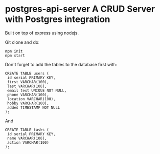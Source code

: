 # postgres-api-server A CRUD Server with Postgres integration

Built on top of express using nodejs.

Git clone and do:

```
npm init
npm start
```

Don't forget to add the tables to the database first with:

```
CREATE TABLE users (
 id serial PRIMARY KEY,
 first VARCHAR(100),
 last VARCHAR(100),
 email text UNIQUE NOT NULL,
 phone VARCHAR(100),
 location VARCHAR(100),
 hobby VARCHAR(100),
 added TIMESTAMP NOT NULL
);
```
And
```
CREATE TABLE tasks (
 id serial PRIMARY KEY,
 name VARCHAR(100),
 action VARCHAR(100)
);
```
